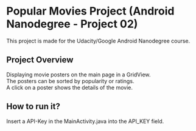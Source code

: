 # Popular Movies Project (Android Nanodegree - Project 02)
This project is made for the Udacity/Google Android Nanodegree course.

## Project Overview
Displaying movie posters on the main page in a GridView.  
The posters can be sorted by popularity or ratings.  
A click on a poster shows the details of the movie.

## How to run it?
Insert a API-Key in the MainActivity.java into the API_KEY field.
